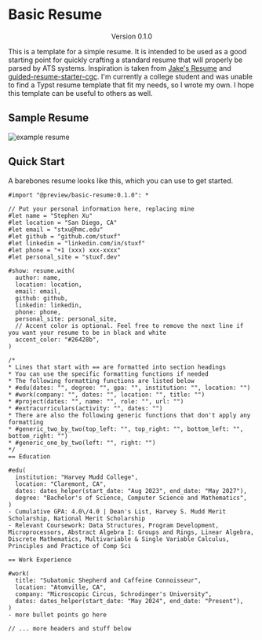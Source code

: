 # Basic Resume

<div align="center">Version 0.1.0</div>

This is a template for a simple resume. It is intended to be used as a good starting point for quickly crafting a standard resume that will properly be parsed by ATS systems. Inspiration is taken from [Jake's Resume](https://github.com/jakegut/resume) and [guided-resume-starter-cgc](https://typst.app/universe/package/guided-resume-starter-cgc/). I'm currently a college student and was unable to find a Typst resume template that fit my needs, so I wrote my own. I hope this template can be useful to others as well.

## Sample Resume

![example resume](https://raw.githubusercontent.com/stuxf/basic-typst-resume-template/main/example_resume.png)

## Quick Start

A barebones resume looks like this, which you can use to get started.

```typst
#import "@preview/basic-resume:0.1.0": *

// Put your personal information here, replacing mine
#let name = "Stephen Xu"
#let location = "San Diego, CA"
#let email = "stxu@hmc.edu"
#let github = "github.com/stuxf"
#let linkedin = "linkedin.com/in/stuxf"
#let phone = "+1 (xxx) xxx-xxxx"
#let personal_site = "stuxf.dev"

#show: resume.with(
  author: name,
  location: location,
  email: email,
  github: github,
  linkedin: linkedin,
  phone: phone,
  personal_site: personal_site,
  // Accent color is optional. Feel free to remove the next line if you want your resume to be in black and white
  accent_color: "#26428b",
)

/*
* Lines that start with == are formatted into section headings
* You can use the specific formatting functions if needed
* The following formatting functions are listed below
* #edu(dates: "", degree: "", gpa: "", institution: "", location: "")
* #work(company: "", dates: "", location: "", title: "")
* #project(dates: "", name: "", role: "", url: "")
* #extracurriculars(activity: "", dates: "")
* There are also the following generic functions that don't apply any formatting
* #generic_two_by_two(top_left: "", top_right: "", bottom_left: "", bottom_right: "")
* #generic_one_by_two(left: "", right: "")
*/
== Education

#edu(
  institution: "Harvey Mudd College",
  location: "Claremont, CA",
  dates: dates_helper(start_date: "Aug 2023", end_date: "May 2027"),
  degree: "Bachelor's of Science, Computer Science and Mathematics",
)
- Cumulative GPA: 4.0\/4.0 | Dean's List, Harvey S. Mudd Merit Scholarship, National Merit Scholarship
- Relevant Coursework: Data Structures, Program Development, Microprocessors, Abstract Algebra I: Groups and Rings, Linear Algebra, Discrete Mathematics, Multivariable & Single Variable Calculus, Principles and Practice of Comp Sci

== Work Experience

#work(
  title: "Subatomic Shepherd and Caffeine Connoisseur",
  location: "Atomville, CA",
  company: "Microscopic Circus, Schrodinger's University",
  dates: dates_helper(start_date: "May 2024", end_date: "Present"),
)
- more bullet points go here

// ... more headers and stuff below
```
